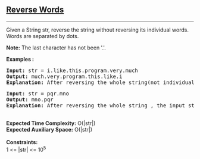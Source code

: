 <h2><a href="https://www.geeksforgeeks.org/problems/reverse-words-in-a-given-string5459/1">Reverse Words</a></h2><hr><p>Given a String str, reverse the string without reversing its individual words. Words are separated by dots.</p><p><strong>Note:</strong> The last character has not been '.'.</p>
<strong>Examples :</strong>
<pre>
<strong>Input:</strong> str = i.like.this.program.very.much
<strong>Output:</strong> much.very.program.this.like.i
<strong>Explanation:</strong> After reversing the whole string(not individual words), the input string becomes much.very.program.this.like.i
</pre>
<pre>
<strong>Input:</strong> str = pqr.mno
<strong>Output:</strong> mno.pqr
<strong>Explanation:</strong> After reversing the whole string , the input string becomes mno.pqr
</pre><br>
<strong>Expected Time Complexity:</strong> O(|str|)<br><strong>Expected Auxiliary Space:</strong> O(|str|)<br><br>
<strong>Constraints:</strong><br>1 <= |str| <= 10<sup>5</sup>
